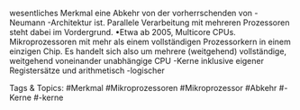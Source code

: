 wesentliches Merkmal eine Abkehr von der vorherrschenden von -Neumann -Architektur ist. Parallele 
Verarbeitung mit mehreren Prozessoren steht dabei im Vordergrund.
•Etwa ab 2005, Multicore CPUs. Mikroprozessoren mit mehr als einem vollständigen Prozessorkern in 
einem einzigen Chip. Es handelt sich also um mehrere (weitgehend) vollständige, weitgehend 
voneinander unabhängige CPU -Kerne inklusive eigener Registersätze und arithmetisch -logischer 

   Tags & Topics:
   #Merkmal
   #Mikroprozessoren
   #Mikroprozessor
   #Abkehr
   #-Kerne
   #-kerne